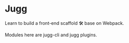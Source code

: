 # Jugg

Learn to build a front-end scaffold 🛠️ base on Webpack.

Modules here are jugg-cli and jugg plugins.
